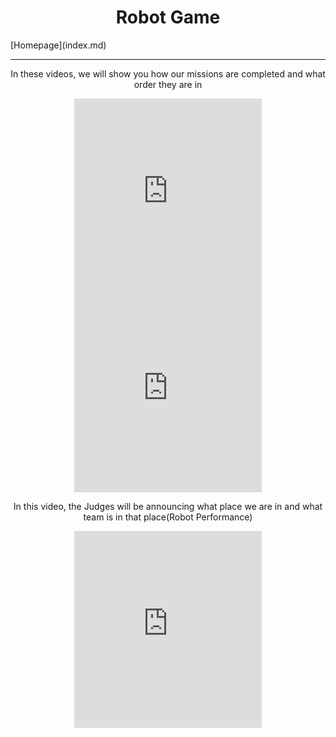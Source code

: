 <center><h1>Robot Game</h1></center>
[Homepage](index.md)
<hr/>
<center><p>In these videos, we will show you how our missions are completed and what order they are in</p>
<iframe width="300" height="315" src="https://www.youtube.com/embed/iLOESvlzidE" title="YouTube video player" frameborder="0" allow="accelerometer; autoplay; clipboard-write; encrypted-media; gyroscope; picture-in-picture" allowfullscreen></iframe>
<iframe width="300" height="315" src="https://www.youtube.com/embed/I8EdBDNdrLI" title="YouTube video player" frameborder="0" allow="accelerometer; autoplay; clipboard-write; encrypted-media; gyroscope; picture-in-picture" allowfullscreen></iframe></center>

<center><p>In this video, the Judges will be announcing what place we are in and what team is in that place(Robot Performance)</p>
<iframe width="300" height="315" src="https://www.youtube.com/embed/AHB4YLbLdAg" title="YouTube video player" frameborder="0" allow="accelerometer; autoplay; clipboard-write; encrypted-media; gyroscope; picture-in-picture" allowfullscreen></iframe></center>
